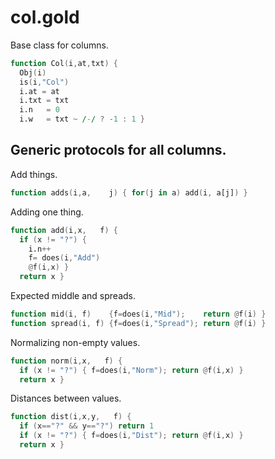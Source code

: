 
# col.gold


Base class for columns.

```awk
function Col(i,at,txt) {
  Obj(i)
  is(i,"Col")
  i.at = at
  i.txt = txt
  i.n   = 0
  i.w   = txt ~ /-/ ? -1 : 1 }
```

## Generic protocols for all columns.

Add things.

```awk
function adds(i,a,    j) { for(j in a) add(i, a[j]) }
```

Adding one thing.

```awk
function add(i,x,   f) {
  if (x != "?") {
    i.n++
    f= does(i,"Add")
    @f(i,x) }
  return x }
```

Expected middle and spreads.

```awk
function mid(i, f)    {f=does(i,"Mid");    return @f(i) }
function spread(i, f) {f=does(i,"Spread"); return @f(i) }
```

Normalizing non-empty values.

```awk
function norm(i,x,   f) {
  if (x != "?") { f=does(i,"Norm"); return @f(i,x) }
  return x }
```

Distances between values.

```awk
function dist(i,x,y,   f) {
  if (x=="?" && y=="?") return 1 
  if (x != "?") { f=does(i,"Dist"); return @f(i,x) }
  return x }
```
